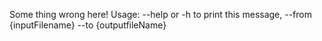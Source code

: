 Some thing wrong here!
Usage: --help or -h to print this message, --from {inputFilename} --to {outputfileName}
